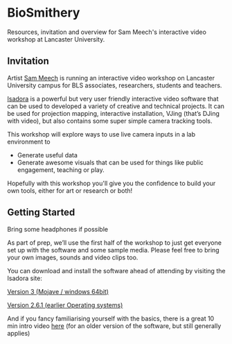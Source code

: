 # BioSmithery

Resources, invitation and overview for Sam Meech's interactive video workshop at Lancaster University.

## Invitation


Artist [Sam Meech](http://smeech.co.uk/) is running an interactive video workshop on Lancaster University campus for BLS associates, researchers, students and teachers.

[Isadora](https://troikatronix.com/) is a powerful but very user friendly interactive video software that can be used to developed a variety of creative and technical projects. It can be used for projection mapping, interactive installation, VJing (that’s DJing with video), but also contains  some super simple camera tracking tools. 

This workshop will explore ways to use live camera inputs in a lab environment to 

 * Generate useful data
 * Generate awesome visuals that can be used for things like public engagement, teaching or play. 
 
Hopefully with this workshop you'll give you the confidence to build your own tools, either for art or research or both!

## Getting Started

Bring some headphones if possible 

As part of prep, we’ll use the first half of the workshop to just get everyone set up with the software and some sample media. Please feel free to bring your own images, sounds and video clips too.

You can download and install the software ahead of attending by visiting the Isadora site:

[Version 3 (Mojave / windows 64bit)](https://troikatronix.com/get-it/)

[Version 2.6.1 (earlier Operating systems)](https://support.troikatronix.com/support/solutions/articles/13000029004-where-can-i-download-older-versions-of-isadora) 

And if you fancy familiarising yourself with the basics, there is a great 10 min intro video [here](https://support.troikatronix.com/support/solutions/articles/13000022367-video-tutorial-1-the-basics) (for an older version of the software, but still generally applies) 


